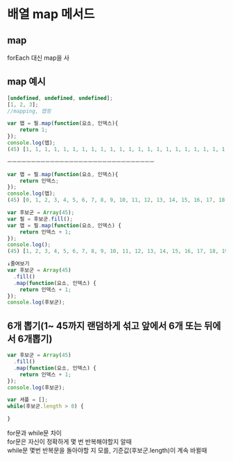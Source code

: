 # 배열 map 메서드

## map

forEach 대신 map을 사

## map 예시

```javascript
[undefined, undefined, undefined];
[1, 2, 3];
//mapping, 맵핑
```

```javascript
var 맵 = 필.map(function(요소, 인덱스){
    return 1;
});
console.log(맵);
(45) [1, 1, 1, 1, 1, 1, 1, 1, 1, 1, 1, 1, 1, 1, 1, 1, 1, 1, 1, 1, 1, 1, 1, 1, 1, 1, 1, 1, 1, 1, 1, 1, 1, 1, 1, 1, 1, 1, 1, 1, 1, 1, 1, 1, 1]

ㅡㅡㅡㅡㅡㅡㅡㅡㅡㅡㅡㅡㅡㅡㅡㅡㅡㅡㅡㅡㅡㅡㅡㅡㅡㅡㅡㅡㅡㅡㅡ

var 맵 = 필.map(function(요소, 인덱스){
    return 인덱스;
});
console.log(맵);
(45) [0, 1, 2, 3, 4, 5, 6, 7, 8, 9, 10, 11, 12, 13, 14, 15, 16, 17, 18, 19, 20, 21, 22, 23, 24, 25, 26, 27, 28, 29, 30, 31, 32, 33, 34, 35, 36, 37, 38, 39, 40, 41, 42, 43, 44]
```

```javascript
var 후보군 = Array(45);
var 필 = 후보군.fill();
var 맵 = 필.map(function(요소, 인덱스) {
    return 인덱스 + 1;
});
console.log();
(45) [1, 2, 3, 4, 5, 6, 7, 8, 9, 10, 11, 12, 13, 14, 15, 16, 17, 18, 19, 20, 21, 22, 23, 24, 25, 26, 27, 28, 29, 30, 31, 32, 33, 34, 35, 36, 37, 38, 39, 40, 41, 42, 43, 44, 45]

↓줄여보기
var 후보군 = Array(45)
  .fill()
  .map(function(요소, 인덱스) {
    return 인덱스 + 1;
});
console.log(후보군);
```

## 6개 뽑기\(1~ 45까지 랜덤하게 섞고 앞에서 6개 또는 뒤에서 6개뽑기\)

```javascript
var 후보군 = Array(45)
  .fill()
  .map(function(요소, 인덱스) {
    return 인덱스 + 1;
});
console.log(후보군);

var 셔플 = [];
while(후보군.length > 0) {

} 
```

for문과 while문 차이  
for문은 자신이 정확하게 몇 번 반복해야할지 알때  
while문 몇번 반복문을 돌아야할 지 모를, 기준값\(후보군.length\)이 계속 바뀔때

